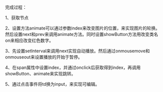 完成过程：

1、获取节点

2、设置方法animate可以通过参数index来改变图片的位置，来实现图片的轮换。然后设置next和prev来调用animate方法。同时设置showButton方法用改变类名on来相应改变红色数字。

3、先设置setInterval来调用next实现自动播放。然后通过onmousemove和onmouseout来设置播放的开始于暂停。

4、在span属性中设置index，并通过onclick后获取得到index，再调用showButton、animate来实现跳转。

5、通过点击事件将td换为input，来实现可编辑。